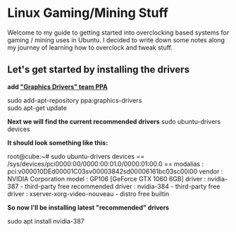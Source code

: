 # Linux Gaming/Mining Stuff
Welcome to my guide to getting started into overclocking based systems for gaming / mining uses in Ubuntu. I decided to write down some notes along my journey of learning how to overclock and tweak stuff.     

## Let's get started by installing the drivers
**add ["Graphics Drivers" team PPA](https://launchpad.net/~graphics-drivers/+archive/ubuntu/ppa)**

sudo add-apt-repository ppa:graphics-drivers  
sudo apt-get update  

**Next we will find the current recommended drivers**
sudo ubuntu-drivers devices

**It should look something like this:**

root@cube:~# sudo ubuntu-drivers devices
== /sys/devices/pci0000:00/0000:00:01.0/0000:01:00.0 ==
modalias : pci:v000010DEd00001C03sv00003842sd00006161bc03sc00i00
vendor   : NVIDIA Corporation
model    : GP106 [GeForce GTX 1060 6GB]
driver   : nvidia-387 - third-party free recommended
driver   : nvidia-384 - third-party free
driver   : xserver-xorg-video-nouveau - distro free builtin

**So now I'll be installing latest "recommended" drivers**  

sudo apt install nvidia-387 
